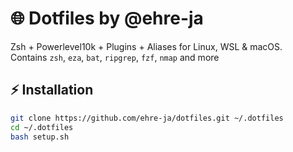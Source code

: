 # 🌐 Dotfiles by @ehre-ja

Zsh + Powerlevel10k + Plugins + Aliases for Linux, WSL & macOS.  
Contains `zsh`, `eza`, `bat`, `ripgrep`, `fzf`, `nmap` and more

## ⚡ Installation

```bash
git clone https://github.com/ehre-ja/dotfiles.git ~/.dotfiles
cd ~/.dotfiles
bash setup.sh

